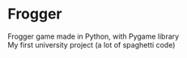# Frogger
Frogger game made in Python, with Pygame library  
My first university project (a lot of spaghetti code)
